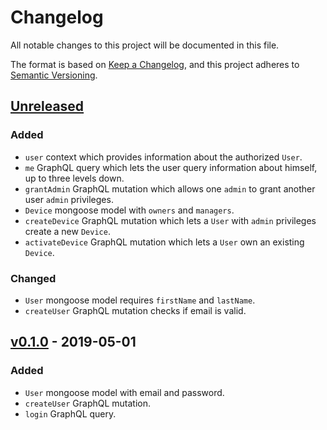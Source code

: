 # Changelog
All notable changes to this project will be documented in this file.

The format is based on [Keep a Changelog](https://keepachangelog.com/en/1.0.0/),
and this project adheres to [Semantic Versioning](https://semver.org/spec/v2.0.0.html).

## [Unreleased]

### Added
* `user` context which provides information about the authorized `User`.
* `me` GraphQL query which lets the user query information about himself, up to three levels down.
* `grantAdmin` GraphQL mutation which allows one `admin` to grant another user `admin` privileges.
* `Device` mongoose model with `owners` and `managers`.
* `createDevice` GraphQL mutation which lets a `User` with `admin` privileges create a new `Device`.
* `activateDevice` GraphQL mutation which lets a `User` own an existing `Device`.

### Changed
* `User` mongoose model requires `firstName` and `lastName`.
* `createUser` GraphQL mutation checks if email is valid.

## [v0.1.0] - 2019-05-01

### Added

* `User` mongoose model with email and password.
* `createUser` GraphQL mutation.
* `login` GraphQL query.

[Unreleased]: https://github.com/leiklier/ambientalarm-api/compare/v0.1.0...HEAD
[v0.1.0]: https://github.com/leiklier/ambientalarm-api/releases/tag/v0.1.0